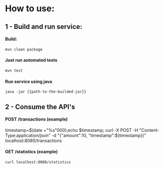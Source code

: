 # How to use:

## 1 - Build and run service:
#### Build:
```
mvn clean package
```
#### Just run automated tests
```
mvn test
```
#### Run service using java
```
java -jar {{path-to-the-builded-jar}}
```

## 2 - Consume the API's
#### POST /transactions (example)
timestamp=$(date +"%s"000);echo $timestamp; curl -X POST -H "Content-Type:application/json" -d "{\"amount\":10, \"timestamp\":${timestamp}}" localhost:8080/transactions

#### GET /statistics (example)
```
curl localhost:8080/statistics
```
